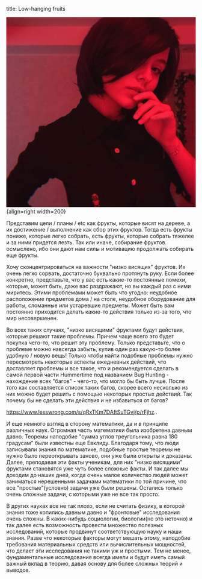 title: Low-hanging fruits

![](/blog/static/img/ZuFBKfBVj6s.jpg){align=right width=200}

Представим цели / планы / etc как фрукты, которые висят на дереве, а их достижение / выполнение как сбор этих фруктов. Тогда есть фрукты пониже, которые легко собрать, есть фрукты, которые собрать тяжелее и за ними придется лезть. Так или иначе, собирание фруктов осмыслено, ибо они дают нам силы и мотивацию продолжать собирать еще фрукты.

Хочу сконцентрироваться на важности "низко висящих" фруктов. Их очень легко сорвать, достаточно буквально протянуть руку. Если более конкретно, представьте, что у вас есть какие-то постоянные помехи, которые, может быть, даже вас раздражают, но вы каждый раз с ними миритесь. Этими проблемами может быть что угодно: неудобное расположение предметов дома / на столе, неудобное оборудование для работы, сломанные или устаревшие предметы. Может быть вам постоянно приходится делать какие-то действия только из-за того, что мир несовершенен.

Во всех таких случаях, "низко висящими" фруктами будут действия, которые решают такие проблемы. Причем чаще всего это будет покупка чего-то, что решит эту проблему. Только представьте, что о проблеме можно навсегда забыть, купив один раз какую-то более удобную / новую вещь! Только чтобы найти подобные проблемы нужно пересмотреть некоторые аспекты ежедневных действий, что доставляет проблемы и все такое, что и рекомендуется сделать в самой первой части Hummertime под названием Bug Hunting - нахождение всех "багов" - чего-то, что могло бы быть лучше. После того как составляется список таких багов, скорее всего несколько из них можно будет решить с помощью некоторых простых действий. Так почему бы не сделать эти действия и не избавиться от багов?

https://www.lesswrong.com/s/qRxTKm7DAftSuTGvj/p/rFjhz..

И еще немного взгляд в сторону математики, да и в принципе различных наук. Огромная часть математики была изобретена давным давно. Теоремы наподобие "сумма углов треугольника равна 180 градусам" были известны еще Евклиду. Благодаря тому, что люди записывали знания по математике, подобные простые теоремы не нужно было переоткрывать заново, они уже были открыты и доказаны. Далее, преподавая эти факты ученикам, для них "низко висящими" фруктами становятся уже чуть более сложные факты. И так далее мы доходим до наших дней, когда очень малое количество людей может заниматься нерешенными задачами математики по той причине, что все "простые"(условно) задачи уже были решены. Остались только очень сложные задачи, с которыми уже не все так просто.

В других науках все не так плохо, если не считать физику, в которой знания тоже копились давным давно и "фронтовые" исследования очень сложны. В каких-нибудь социологии, биологии(но это неточно) и так далее есть возможность провести множество полезных исследований, которые продвинут соответствующую науку и наши знания. Разве что некоторые факторы могут мешать этому, наподобие требования материальных средств или вычислительных мощностей, что делает эти исследования не такими уж и простыми. Тем не менее, фундаментальные исследования всегда имели и будут иметь самый важный вклад в теорию, давая основу для более сложных теорий и выводов.
